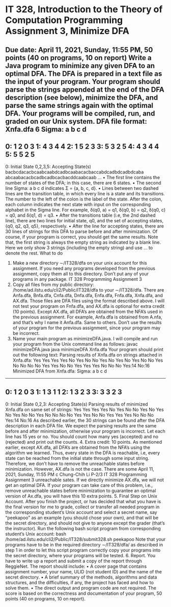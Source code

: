 # IT 328, Introduction to the Theory of Computation Programming Assignment 3, Minimize DFA

**Due date:** April 11, 2021, Sunday, 11:55 PM, 50 points (40 on programs, 10 on report)
Write a Java program to minimize any given DFA to an optimal DFA. The DFA is prepared in a text
file as the input of your program. Your program should parse the strings appended at the end of the DFA
description (see below), minimize the DFA, and parse the same strings again with the optimal DFA. Your
programs will be compiled, run, and graded on our Unix system.
DFA file format: Xnfa.dfa
6
Sigma: a b c d
------------------------------
0: 1 2 0 3
1: 4 3 4 4
2: 1 5 2 3
3: 5 3 2 5
4: 4 3 4 4
5: 5 5 2 5
------------------------------
0: Initial State
0,2,3,5: Accepting State(s)
bacbcdacacbcaabcaabdcadbcaabacacbaccabdcadbdcadbdcaba
abcaabacacbcadbcadbcacbacddcaabcaab
...
• The first line contains the number of states of the DFA; in this case, there are 6 states.
• The second line Sigma: a b c d indicates Σ = {a, b, c, d}.
• Lines between two dashed lines are the transition table, in which every line is a state and its transitions. The number to the left of the colon is the label of the state. After the colon, each column
indicates the next state with input on the corresponding alphabet in the Sigma line. For example,
δ(q0, a) = q1, δ(q0, b) = q2, δ(q0, c) = q0, and δ(q1, d) = q3.
• After the transitions table (i.e, the 2nd dashed line), there are two lines for initial state, q0, and the
set of accepting states, {q0, q2, q3, q5}, respectively.
• After the line for accepting states, there are 30 lines of strings for this DFA to parse before and after
minimization. Of course, if your program is correct, you should get the same results. Note that,
the first string is always the empty string as indicated by a blank line. Here we only show 3 strings
(including the empty string) and use ... to denote the rest.
What to do
1. Make a new directory ∼/IT328/dfa on your unix account for this assignment. If you need any
programs developed from the previous assignment, copy them all to this directory. Don’t put any
of your programs in any package.
IT 328 Programming Assignment 3
2. Copy all files from my public directory: /home/ad.ilstu.edu/cli2/Public/IT328/dfa to your
∼/IT328/dfa. There are Anfa.dfa, Bnfa.dfa, Cnfa.dfa, Dnfa.dfa, Enfa.dfa, Fnfa.dfa, Xnfa.dfa,
and AX.dfa.
Those files are DFA files using the format described above. I will not test your program on Fnfa.dfa,
and AX.dfa is optional for extra credit (10 points). Except AX.dfa, all DFA’s are obtained from the
NFA’s used in the previous assignment. For example, Anfa.dfa is obtained from A.nfa, and that’s
why I name it Anfa.dfa. Same to others. Don’t use the results of your program for the previous
assignment, since your program may be incorrect.
3. Name your main program as minimizeDFA.java. I will compile and run your program from the Unix
command line as follows:
javac minimizeDFA.java
java minimizeDFA Xnfa.dfa
Your program should print out the following text:
Parsing results of Xnfa.dfa on strings attached in Xnfa.dfa:
Yes Yes Yes Yes No Yes No No Yes No Yes No Yes No No
Yes No No No No Yes Yes No No Yes Yes Yes No No No
Yes:14 No:16
Minimized DFA from Xnfa.dfa:
Sigma: a b c d
------------------------------
0: 1 2 0 3
1: 1 3 1 1
2: 1 3 2 3
3: 3 3 2 3
------------------------------
0: Initial State
0,2,3: Accepting State(s)
Parsing results of minimized Xnfa.dfa on same set of strings:
Yes Yes Yes Yes No Yes No No Yes No Yes No Yes No No
Yes No No No No Yes Yes No No Yes Yes Yes No No No
Yes:14 No:16
As described earlier, the 30 strings can be found after the DFA description in each DFA file. We
expect the parsing results are the same before and after minimization, otherwise your program is
incorrect. Let each line has 15 yes or no. You should count how many yes (accepted) and no (rejected)
and print out the counts.
4. Extra credit: 10 points. As mentioned earlier, except AX.dfa, all DFA’s are obtained from the
NFA’s using the algorithm we learned. Thus, every state in the DFA is reachable, i.e, every state
can be reached from the initial state through some input string. Therefore, we don’t have to remove
the unreachable states before minimization. However, AX.dfa is not the case. There are some
April 11, 2021, Sunday, 11:55 PM 
c Chung-Chih Li P-2/3
IT 328 Programming Assignment 3
unreachable sates. If we directly minimize AX.dfa, we will not get an optimal DFA. If your program
can take care of this problem, i.e., remove unreachable states before minimization to guarantee an
optimal version of Ax.dfa, you will have this 10 extra points.
5. Final Step on Unix Account. After you finish the project, or has decided that what you have is
the final version for me to grade, collect or transfer all needed program in the corresponding student’s
Unix account and select a secret name, say “peekapoo” as an example (you should chose your own),
and that will be the secret directory, and should not give to anyone except the grader (that’s the
instructor). Run the following bash script program from corresponding student’s Unix account:
bash /home/ad.ilstu.edu/cli2/Public/IT328/submit328.sh peekapoo
Note that your programs have to be in the required directory ∼/IT328/dfa/ as described in step 1
in order to let this script program correctly copy your programs into the secret directory, where your
programs will be tested.
6. Report. You have to write up a report and submit a copy of the report through ReggieNet. The
report should include:
• A cover page that contains assignment number, your name, ULID (not student ID) and the
name of the secret directory.
• A brief summary of the methods, algorithms and data structures, and the difficulties, if any,
the project has faced and how to solve them.
• The direct output and program code are not required.
The score is based on the correctness and documentation of your program, 50 points (40 on programs,
10 on report).
